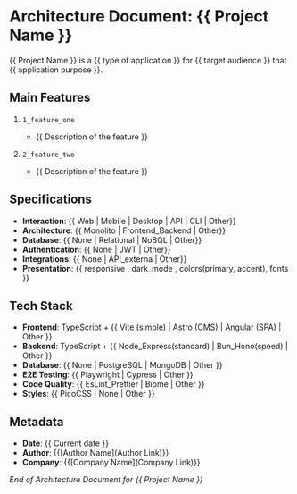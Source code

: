 # Architecture Document: {{ Project Name }}

{{ Project Name }} is a {{ type of application }} for {{ target audience }} that {{ application purpose }}.

## Main Features

1. `1_feature_one`

   - {{ Description of the feature }}

2. `2_feature_two`

   - {{ Description of the feature }}


## Specifications

- **Interaction**: {{ Web | Mobile | Desktop | API | CLI | Other}}
- **Architecture**: {{ Monolito | Frontend_Backend | Other}}
- **Database**: {{ None | Relational | NoSQL | Other}}
- **Authentication**: {{ None | JWT |  Other}}
- **Integrations**: {{ None | API_externa | Other}}
- **Presentation**: {{ responsive , dark_mode , colors(primary, accent), fonts }}

## Tech Stack

- **Frontend**: TypeScript + {{ Vite (simple) | Astro (CMS) | Angular (SPA) | Other }}
- **Backend**: TypeScript + {{ Node_Express(standard) | Bun_Hono(speed) | Other }}
- **Database**: {{ None | PostgreSQL | MongoDB | Other }}
- **E2E Testing**: {{ Playwright | Cypress |  Other }}
- **Code Quality**: {{ EsLint_Prettier |  Biome |  Other }}
- **Styles**: {{ PicoCSS | None | Other }}


## Metadata

- **Date**: {{ Current date }}
- **Author**: {{[Author Name](Author Link)}}
- **Company**: {{[Company Name](Company Link)}}


_End of Architecture Document for {{ Project Name }}_
